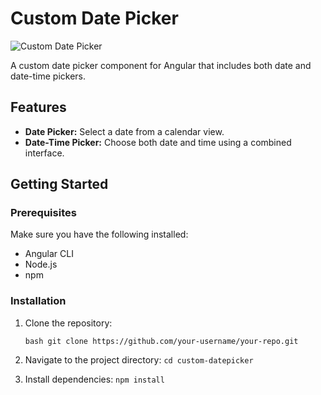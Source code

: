# Custom Date Picker

![Custom Date Picker](https://amiralirashidi.github.io/custom-datepicker/assets/img/datepicker-screenshot.png)

A custom date picker component for Angular that includes both date and date-time pickers.

## Features

- **Date Picker:** Select a date from a calendar view.
- **Date-Time Picker:** Choose both date and time using a combined interface.

## Getting Started

### Prerequisites

Make sure you have the following installed:

- Angular CLI
- Node.js
- npm

### Installation

1. Clone the repository:

   ```bash git clone https://github.com/your-username/your-repo.git```

2. Navigate to the project directory:
    ```cd custom-datepicker```

3. Install dependencies:
    ```npm install```
